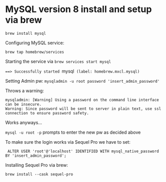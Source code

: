 # MySQL version 8 install and setup via brew

`brew install mysql`

Configuring MySQL service:

`brew tap homebrew/services`

Starting the service via `brew services start mysql`

`==> Successfully started `mysql` (label: homebrew.mxcl.mysql)`

Setting Admin pw:
`mysqladmin -u root password 'insert_admin_password'`

Throws a warning:
```
mysqladmin: [Warning] Using a password on the command line interface can be insecure.
Warning: Since password will be sent to server in plain text, use ssl connection to ensure password safety.
```

Works anyways...

`mysql -u root -p` prompts to enter the new pw as decided above

To make sure the login works via Sequel Pro we have to set: 
```
 ALTER USER 'root'@'localhost' IDENTIFIED WITH mysql_native_password BY 'insert_admin_password';
```
Installing Sequel Pro via brew:

```
brew install --cask sequel-pro
```

